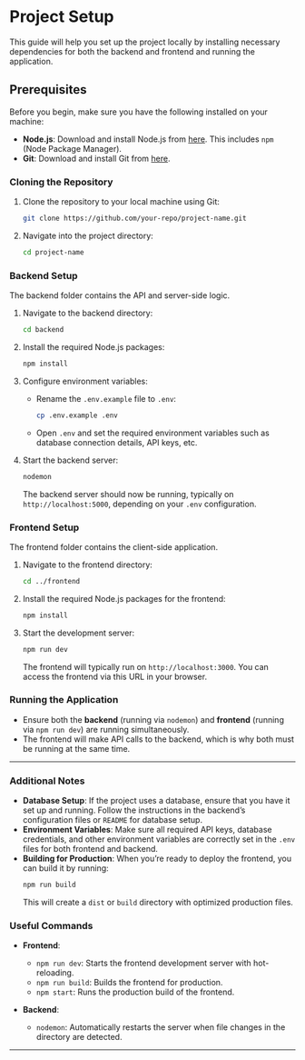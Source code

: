 
# Project Setup

This guide will help you set up the project locally by installing necessary dependencies for both the backend and frontend and running the application.

## Prerequisites

Before you begin, make sure you have the following installed on your machine:
- **Node.js**: Download and install Node.js from [here](https://nodejs.org/). This includes `npm` (Node Package Manager).
- **Git**: Download and install Git from [here](https://git-scm.com/).

### Cloning the Repository

1. Clone the repository to your local machine using Git:
   ```bash
   git clone https://github.com/your-repo/project-name.git
   ```

2. Navigate into the project directory:
   ```bash
   cd project-name
   ```

### Backend Setup

The backend folder contains the API and server-side logic.

1. Navigate to the backend directory:
   ```bash
   cd backend
   ```

2. Install the required Node.js packages:
   ```bash
   npm install
   ```

3. Configure environment variables:
   - Rename the `.env.example` file to `.env`:
     ```bash
     cp .env.example .env
     ```
   - Open `.env` and set the required environment variables such as database connection details, API keys, etc.

4. Start the backend server:
   ```bash
   nodemon
   ```
   The backend server should now be running, typically on `http://localhost:5000`, depending on your `.env` configuration.

### Frontend Setup

The frontend folder contains the client-side application.

1. Navigate to the frontend directory:
   ```bash
   cd ../frontend
   ```

2. Install the required Node.js packages for the frontend:
   ```bash
   npm install
   ```

3. Start the development server:
   ```bash
   npm run dev
   ```
   The frontend will typically run on `http://localhost:3000`. You can access the frontend via this URL in your browser.

### Running the Application

- Ensure both the **backend** (running via `nodemon`) and **frontend** (running via `npm run dev`) are running simultaneously.
- The frontend will make API calls to the backend, which is why both must be running at the same time.

---

### Additional Notes

- **Database Setup**: If the project uses a database, ensure that you have it set up and running. Follow the instructions in the backend’s configuration files or `README` for database setup.
- **Environment Variables**: Make sure all required API keys, database credentials, and other environment variables are correctly set in the `.env` files for both frontend and backend.
- **Building for Production**: When you’re ready to deploy the frontend, you can build it by running:
   ```bash
   npm run build
   ```
   This will create a `dist` or `build` directory with optimized production files.

### Useful Commands

- **Frontend**:
  - `npm run dev`: Starts the frontend development server with hot-reloading.
  - `npm run build`: Builds the frontend for production.
  - `npm start`: Runs the production build of the frontend.

- **Backend**:
  - `nodemon`: Automatically restarts the server when file changes in the directory are detected.

---
